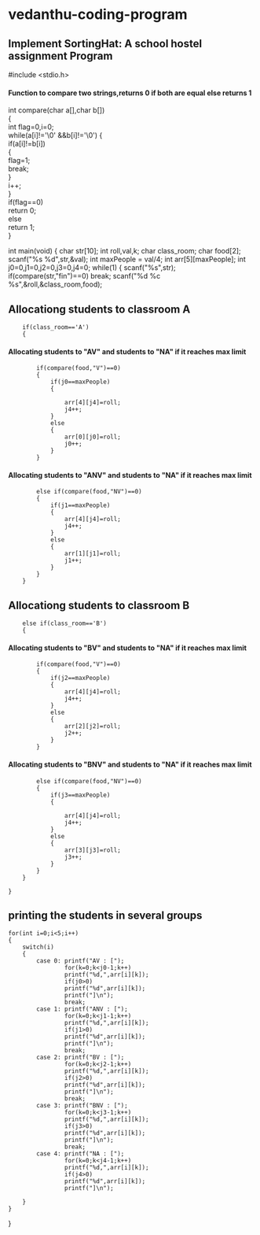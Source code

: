 # vedanthu-coding-program

## Implement SortingHat: A school hostel assignment Program
#include <stdio.h>

#### Function to compare two strings,returns 0 if both are equal else returns 1

int compare(char a[],char b[])  
{  
    int flag=0,i=0;  
    while(a[i]!='\0' &&b[i]!='\0')
    {  
       if(a[i]!=b[i])  
       {  
           flag=1;  
           break;  
       }  
       i++;  
    }  
    if(flag==0)  
    return 0;  
    else  
    return 1;  
}  
 
int main(void) 
{
	char str[10];
	int roll,val,k;
	char class_room;
	char food[2];
	scanf("%s %d",str,&val);
	int maxPeople = val/4;
	int arr[5][maxPeople];
	int j0=0,j1=0,j2=0,j3=0,j4=0;
	while(1)
	{
		scanf("%s",str);
		if(compare(str,"fin")==0)
		break;
		scanf("%d %c %s",&roll,&class_room,food);
## Allocationg students to classroom A
		if(class_room=='A')
		{
####  Allocating students to "AV" and students  to "NA" if it reaches max limit
			if(compare(food,"V")==0)
			{
				if(j0==maxPeople)
				{

					arr[4][j4]=roll;
					j4++;
				}
				else
				{
					arr[0][j0]=roll;
					j0++;
				}
			}
####  Allocating students to "ANV" and students  to "NA" if it reaches max limit
			else if(compare(food,"NV")==0)
			{
				if(j1==maxPeople)
				{
					arr[4][j4]=roll;
					j4++;
				}
				else
				{
					arr[1][j1]=roll;
					j1++;
				}
			}
		}
## Allocationg students to classroom B
		else if(class_room=='B')
		{
####  Allocating students to "BV" and students  to "NA" if it reaches max limit
			if(compare(food,"V")==0)
			{
				if(j2==maxPeople)
				{
					arr[4][j4]=roll;
					j4++;
				}
				else
				{
					arr[2][j2]=roll;
					j2++;
				}
			}
####  Allocating students to "BNV" and students  to "NA" if it reaches max limit
			else if(compare(food,"NV")==0)
			{
				if(j3==maxPeople)
				{
				
					arr[4][j4]=roll;
					j4++;
				}
				else
				{
					arr[3][j3]=roll;
					j3++;
				}
			}
		}
 
	}
	
## printing the students in several groups 

	for(int i=0;i<5;i++)
	{
		switch(i)
		{
			case 0: printf("AV : [");
					for(k=0;k<j0-1;k++)
					printf("%d,",arr[i][k]);
					if(j0>0)
					printf("%d",arr[i][k]);
					printf("]\n");
					break;
			case 1: printf("ANV : [");
					for(k=0;k<j1-1;k++)
					printf("%d,",arr[i][k]);
					if(j1>0)
					printf("%d",arr[i][k]);
					printf("]\n");
					break;
			case 2: printf("BV : [");
					for(k=0;k<j2-1;k++)
					printf("%d,",arr[i][k]);
					if(j2>0)
					printf("%d",arr[i][k]);
					printf("]\n");
					break;
			case 3: printf("BNV : [");
					for(k=0;k<j3-1;k++)
					printf("%d,",arr[i][k]);
					if(j3>0)
					printf("%d",arr[i][k]);
					printf("]\n");
					break;
			case 4: printf("NA : [");
					for(k=0;k<j4-1;k++)
					printf("%d,",arr[i][k]);
					if(j4>0)
					printf("%d",arr[i][k]);
					printf("]\n");
 
		}
	}
}
 
